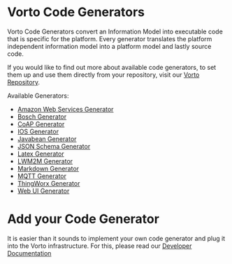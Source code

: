 # Vorto Code Generators

Vorto Code Generators convert an Information Model into executable code that is specific for the platform. Every generator translates the platform independent information model into a platform model and lastly source code. 

If you would like to find out more about available code generators, to set them up and use them directly from your repository, visit our [Vorto Repository](../repo/repo-ui/Readme.md).

Available Generators:

 - [Amazon Web Services Generator](org.eclipse.vorto.codegen.service.aws/Readme.md)
 - [Bosch Generator](org.eclipse.vorto.codegen.service.aws/Readme.md)
 - [CoAP Generator](org.eclipse.vorto.codegen.service.coap/Readme.md)
 - [IOS Generator](org.eclipse.vorto.codegen.service.ios/Readme.md)
 - [Javabean Generator](org.eclipse.vorto.codegen.service.javabean/Readme.md)
 - [JSON Schema Generator](org.eclipse.vorto.codegen.service.jsonschema/Readme.md)
 - [Latex Generator](org.eclipse.vorto.codegen.service.latex/Readme.md)
 - [LWM2M Generator](org.eclipse.vorto.codegen.service.lwm2m/Readme.md)
 - [Markdown Generator](org.eclipse.vorto.codegen.service.markdown/Readme.md)
 - [MQTT Generator](org.eclipse.vorto.codegen.service.mqtt/Readme.md)
 - [ThingWorx Generator](org.eclipse.vorto.codegen.service.thingworx/Readme.md)
 - [Web UI Generator](org.eclipse.vorto.codegen.service.webdevice/Readme.md)

# Add your Code Generator

It is easier than it sounds to implement your own code generator and plug it into the Vorto infrastructure. For this, please read our [Developer Documentation](http://www.eclipse.org/vorto/documentation/developer-api/codegenerator-implementation.html) 